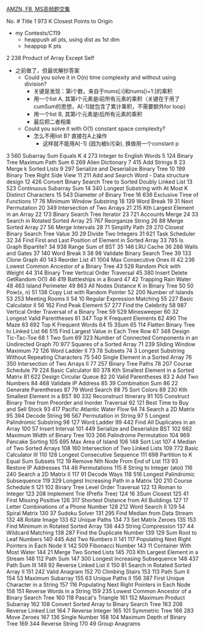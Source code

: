 [AMZN, FB, MS高频题交集](https://docs.google.com/spreadsheets/d/1Hwa-xGVXcLdMtKr0JqDBppB86dQJZDCtCw4q-TqxS0Y/edit#gid=0)

No.	#	Title
1	973	K Closest Points to Origin
- my Contests/C119
    - heappush all pts, using dist as 1st dim
    - heappop K pts
    
2	238	Product of Array Except Self
- 之前做了，但最优解抄答案
    - Could you solve it in O(n) time complexity and without using division?
        - 关键是发现：第i个数，来自于nums[:i]和nums[i+1:]的乘积
        - 用一个list A, 其第i个元素是i前所有元素的乘积（关键在于用了cumSum的思想，A[-1]就包含了累计乘积，不需要额外for loop）
        - 用一个list B, 其第i个元素是i后所有元素的乘积
        - 最后把二者相乘
    - Could you solve it with O(1) constant space complexity?
        - 怎么不用list B? 直接在A上操作
            - 这样就不能用A[-1] (因为被b污染), 换做用一个constant p

3	560	Subarray Sum Equals K
4	273	Integer to English Words
5	124	Binary Tree Maximum Path Sum
6	269	Alien Dictionary
7	415	Add Strings
8	23	Merge k Sorted Lists
9	297	Serialize and Deserialize Binary Tree
10	199	Binary Tree Right Side View
11	211	Add and Search Word - Data structure design
12	426	Convert Binary Search Tree to Sorted Doubly Linked List
13	523	Continuous Subarray Sum
14	340	Longest Substring with At Most K Distinct Characters
15	543	Diameter of Binary Tree
16	636	Exclusive Time of Functions
17	76	Minimum Window Substring
18	139	Word Break
19	31	Next Permutation
20	349	Intersection of Two Arrays
21	215	Kth Largest Element in an Array
22	173	Binary Search Tree Iterator
23	721	Accounts Merge
24	33	Search in Rotated Sorted Array
25	767	Reorganize String
26	88	Merge Sorted Array
27	56	Merge Intervals
28	71	Simplify Path
29	270	Closest Binary Search Tree Value
30	29	Divide Two Integers
31	621	Task Scheduler
32	34	Find First and Last Position of Element in Sorted Array
33	785	Is Graph Bipartite?
34	938	Range Sum of BST
35	146	LRU Cache
36	286	Walls and Gates
37	140	Word Break II
38	98	Validate Binary Search Tree
39	133	Clone Graph
40	143	Reorder List
41	1004	Max Consecutive Ones III
42	236	Lowest Common Ancestor of a Binary Tree
43	528	Random Pick with Weight
44	314	Binary Tree Vertical Order Traversal
45	380	Insert Delete GetRandom O(1)
46	419	Battleships in a Board
47	42	Trapping Rain Water
48	463	Island Perimeter
49	863	All Nodes Distance K in Binary Tree
50	50	Pow(x, n)
51	138	Copy List with Random Pointer
52	200	Number of Islands
53	253	Meeting Rooms II
54	10	Regular Expression Matching
55	227	Basic Calculator II
56	162	Find Peak Element
57	277	Find the Celebrity
58	987	Vertical Order Traversal of a Binary Tree
59	529	Minesweeper
60	32	Longest Valid Parentheses
61	347	Top K Frequent Elements
62	490	The Maze
63	692	Top K Frequent Words
64	15	3Sum
65	114	Flatten Binary Tree to Linked List
66	515	Find Largest Value in Each Tree Row
67	348	Design Tic-Tac-Toe
68	1	Two Sum
69	323	Number of Connected Components in an Undirected Graph
70	977	Squares of a Sorted Array
71	239	Sliding Window Maximum
72	126	Word Ladder II
73	78	Subsets
74	3	Longest Substring Without Repeating Characters
75	540	Single Element in a Sorted Array
76	350	Intersection of Two Arrays II
77	257	Binary Tree Paths
78	207	Course Schedule
79	224	Basic Calculator
80	378	Kth Smallest Element in a Sorted Matrix
81	622	Design Circular Queue
82	20	Valid Parentheses
83	2	Add Two Numbers
84	468	Validate IP Address
85	39	Combination Sum
86	22	Generate Parentheses
87	79	Word Search
88	75	Sort Colors
89	230	Kth Smallest Element in a BST
90	332	Reconstruct Itinerary
91	105	Construct Binary Tree from Preorder and Inorder Traversal
92	121	Best Time to Buy and Sell Stock
93	417	Pacific Atlantic Water Flow
94	74	Search a 2D Matrix
95	394	Decode String
96	567	Permutation in String
97	5	Longest Palindromic Substring
98	127	Word Ladder
99	442	Find All Duplicates in an Array
100	57	Insert Interval
101	449	Serialize and Deserialize BST
102	662	Maximum Width of Binary Tree
103	266	Palindrome Permutation
104	969	Pancake Sorting
105	695	Max Area of Island
106	148	Sort List
107	4	Median of Two Sorted Arrays
108	160	Intersection of Two Linked Lists
109	772	Basic Calculator III
110	128	Longest Consecutive Sequence
111	698	Partition to K Equal Sum Subsets
112	19	Remove Nth Node From End of List
113	93	Restore IP Addresses
114	46	Permutations
115	8	String to Integer (atoi)
116	240	Search a 2D Matrix II
117	91	Decode Ways
118	516	Longest Palindromic Subsequence
119	329	Longest Increasing Path in a Matrix
120	210	Course Schedule II
121	102	Binary Tree Level Order Traversal
122	13	Roman to Integer
123	208	Implement Trie (Prefix Tree)
124	16	3Sum Closest
125	41	First Missing Positive
126	317	Shortest Distance from All Buildings
127	17	Letter Combinations of a Phone Number
128	212	Word Search II
129	54	Spiral Matrix
130	37	Sudoku Solver
131	295	Find Median from Data Stream
132	48	Rotate Image
133	62	Unique Paths
134	73	Set Matrix Zeroes
135	153	Find Minimum in Rotated Sorted Array
136	443	String Compression
137	44	Wildcard Matching
138	287	Find the Duplicate Number
139	129	Sum Root to Leaf Numbers
140	445	Add Two Numbers II
141	117	Populating Next Right Pointers in Each Node II
142	509	Fibonacci Number
143	11	Container With Most Water
144	21	Merge Two Sorted Lists
145	703	Kth Largest Element in a Stream
146	112	Path Sum
147	300	Longest Increasing Subsequence
148	437	Path Sum III
149	92	Reverse Linked List II
150	81	Search in Rotated Sorted Array II
151	242	Valid Anagram
152	70	Climbing Stairs
153	113	Path Sum II
154	53	Maximum Subarray
155	63	Unique Paths II
156	387	First Unique Character in a String
157	116	Populating Next Right Pointers in Each Node
158	151	Reverse Words in a String
159	235	Lowest Common Ancestor of a Binary Search Tree
160	118	Pascal's Triangle
161	152	Maximum Product Subarray
162	108	Convert Sorted Array to Binary Search Tree
163	206	Reverse Linked List
164	7	Reverse Integer
165	101	Symmetric Tree
166	283	Move Zeroes
167	136	Single Number
168	104	Maximum Depth of Binary Tree
169	344	Reverse String
170	49	Group Anagrams